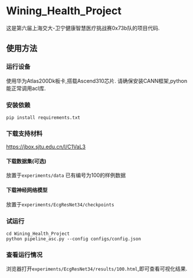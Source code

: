 # Wining_Health_Project

这是第六届上海交大-卫宁健康智慧医疗挑战赛0x73b队的项目代码.

## 使用方法

### 运行设备

使用华为Atlas200Dk板卡,搭载Ascend310芯片.
请确保安装CANN框架,python能正常调用acl库.

### 安装依赖
```
pip install requirements.txt
```

### 下载支持材料
https://jbox.sjtu.edu.cn/l/C1VaL3

#### 下载数据集(可选)

放置于`experiments/data`
已有编号为100的样例数据

#### 下载神经网络模型

放置于`experiments/EcgResNet34/checkpoints`


### 试运行
```
cd Wining_Health_Project
python pipeline_asc.py --config configs/config.json
```

### 查看运行情况

浏览器打开`experiments/EcgResNet34/results/100.html`,即可查看可视化结果.